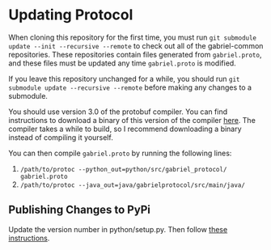 # Updating Protocol
When cloning this repository for the first time, you must run
`git submodule update --init --recursive --remote` to check out all of the
gabriel-common repositories. These repositories contain files generated from
`gabriel.proto`, and these files must be updated any time `gabriel.proto` is
modified.

If you leave this repository unchanged for a while, you should run
`git submodule update --recursive --remote` before making any changes
to a submodule.

You should use version 3.0 of the protobuf compiler. You can find instructions
to download a binary of this version of the compiler
[here](https://github.com/tensorflow/models/blob/master/research/object_detection/g3doc/installation.md#manual-protobuf-compiler-installation-and-usage).
The compiler takes a while to build, so I recommend downloading a binary instead
of compiling it yourself.

You can then compile `gabriel.proto` by running the following lines:
1. `/path/to/protoc --python_out=python/src/gabriel_protocol/ gabriel.proto`
2. `/path/to/protoc --java_out=java/gabrielprotocol/src/main/java/`

## Publishing Changes to PyPi

Update the version number in python/setup.py. Then follow [these instructions](https://packaging.python.org/tutorials/packaging-projects/#generating-distribution-archives).
